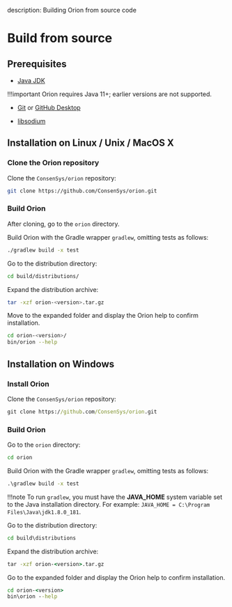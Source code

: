 description: Building Orion from source code
<!--- END of page meta data -->

# Build from source

## Prerequisites

* [Java JDK](https://www.oracle.com/java/technologies/javase-downloads.html)

!!!important
    Orion requires Java 11+; earlier versions are not supported.

* [Git](https://git-scm.com/downloads) or [GitHub Desktop](https://desktop.github.com/)

* [libsodium](Dependencies.md)

## Installation on Linux / Unix / MacOS X

### Clone the Orion repository

Clone the `ConsenSys/orion` repository:

```bash
git clone https://github.com/ConsenSys/orion.git
```

### Build Orion

After cloning, go to the `orion` directory.

Build Orion with the Gradle wrapper `gradlew`, omitting tests as follows:

```bash
./gradlew build -x test
```

Go to the distribution directory:

```bash
cd build/distributions/
```

Expand the distribution archive:

```bash
tar -xzf orion-<version>.tar.gz
```

Move to the expanded folder and display the Orion help to confirm installation.

````bash
cd orion-<version>/
bin/orion --help
````

## Installation on Windows

### Install Orion

Clone the `ConsenSys/orion` repository:

```bat
git clone https://github.com/ConsenSys/orion.git
```

### Build Orion

Go to the `orion` directory:

```bat
cd orion
```

Build Orion with the Gradle wrapper `gradlew`, omitting tests as follows:

```bat
.\gradlew build -x test
```

!!!note
    To run `gradlew`, you must have the **JAVA_HOME** system variable set to the Java installation directory.
    For example: `JAVA_HOME = C:\Program Files\Java\jdk1.8.0_181`.

Go to the distribution directory:

```bat
cd build\distributions
```

Expand the distribution archive:

```bat
tar -xzf orion-<version>.tar.gz
```

Go to the expanded folder and display the Orion help to confirm installation.

```bat
cd orion-<version>
bin\orion --help
```
